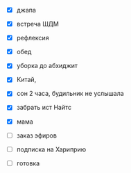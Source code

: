- [x] джапа
- [x] встреча ШДМ 
- [x] рефлексия
- [x] обед
- [x] уборка до абхиджит
- [x] Китай, 
- [x] сон 2 часа, будильник не услышала
- [x] забрать ист Найтс
- [x] мама
- [ ] заказ эфиров
- [ ] подписка на Хариприю
- [ ] готовка

